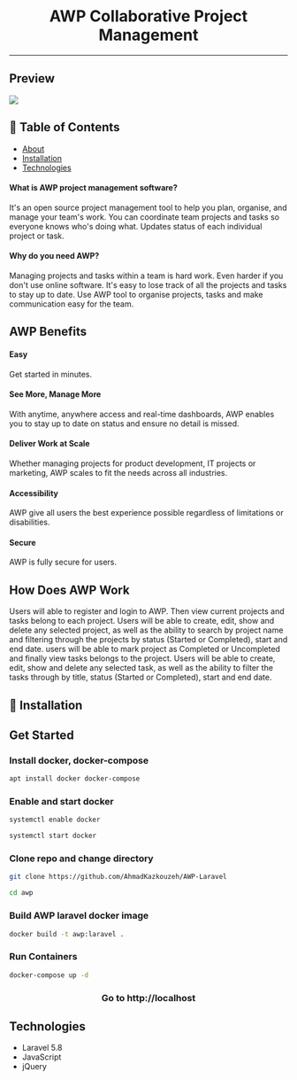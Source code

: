 <h1 style="text-align:center">AWP Collaborative Project Management</h1>
<hr />

## Preview
<img src="https://github.com/advanced-web/awp-2-AhmadKazkouzeh/raw/master/preview.png">

## 📝 Table of Contents
- [About](#about)
- [Installation](#install)
- [Technologies](#technologies)



<a name = "about"></a>


#### What is AWP project management software?

It's an open source project management tool to help you plan, organise, and manage your team's work. You can coordinate team projects and tasks so everyone knows who's doing what. Updates status of each individual project or task.

#### Why do you need AWP?

Managing projects and tasks within a team is hard work. Even harder if you don't use online software. It's easy to lose track of all the projects and tasks to stay up to date. Use AWP tool to organise projects, tasks and make communication easy for the team.

## AWP Benefits

#### Easy
Get started in minutes.
####  See More, Manage More
With anytime, anywhere access and real-time dashboards, AWP enables you to stay up to date on status and ensure no detail is missed.
####  Deliver Work at Scale
Whether managing projects for product development, IT projects or marketing, AWP scales to fit the needs across all industries.
####  Accessibility
AWP give all users the best experience possible regardless of limitations or disabilities.
#### Secure
AWP is fully secure for users.

## How Does AWP Work
Users will able to register and login to AWP. Then view current projects and tasks belong to each project. 
Users will be able to create, edit, show and delete any selected project, as well as the ability to search by project name and filtering through the projects by status (Started or Completed), start and end date. users will be able to mark project as Completed or Uncompleted and finally view tasks belongs to the project. 
Users will be able to create, edit, show and delete any selected task, as well as the ability to filter the tasks through by title, status (Started or Completed), start and end date.

<a name="install"></a>
## 🏁 Installation 

## Get Started
### Install docker, docker-compose
```bash
apt install docker docker-compose
```
### Enable and start docker
```bash
systemctl enable docker
```

```bash
systemctl start docker
```

### Clone repo and change directory
```bash
git clone https://github.com/AhmadKazkouzeh/AWP-Laravel
```

```bash
cd awp
```
### Build AWP laravel docker image
```bash
docker build -t awp:laravel .
```
### Run Containers
```bash
docker-compose up -d
```

<h3 style="text-align:center;">Go to http://localhost</h3>

<a name = "technologies"></a>
## Technologies
- Laravel 5.8
- JavaScript
- jQuery
  

